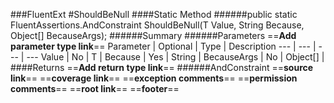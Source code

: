 ###FluentExt
#ShouldBeNull
####Static Method
######public static FluentAssertions.AndConstraint<ObjectAssertions> ShouldBeNull(T Value, String Because, Object[] BecauseArgs);
######Summary
######Parameters
==__Add parameter type link__==
Parameter | Optional | Type | Description
 ---  |  ---  |  ---  |  --- 
Value | No | T | 
Because | Yes | String | 
BecauseArgs | No | Object[] | 
####Returns
==__Add return type link__==
######AndConstraint<ObjectAssertions>
==__source link__==
==__coverage link__==
==__exception comments__==
==__permission comments__==
==__root link__==
==__footer__==
